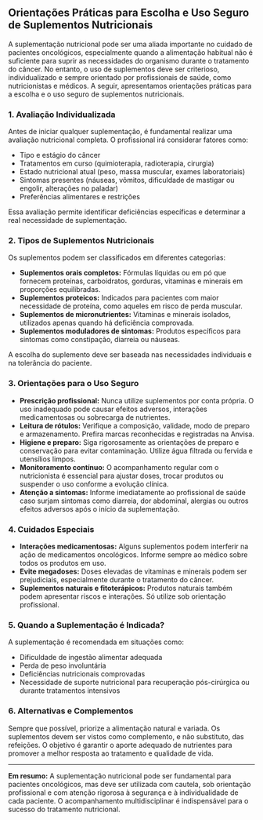 
## Orientações Práticas para Escolha e Uso Seguro de Suplementos Nutricionais

A suplementação nutricional pode ser uma aliada importante no cuidado de pacientes oncológicos, especialmente quando a alimentação habitual não é suficiente para suprir as necessidades do organismo durante o tratamento do câncer. No entanto, o uso de suplementos deve ser criterioso, individualizado e sempre orientado por profissionais de saúde, como nutricionistas e médicos. A seguir, apresentamos orientações práticas para a escolha e o uso seguro de suplementos nutricionais.

### 1. Avaliação Individualizada

Antes de iniciar qualquer suplementação, é fundamental realizar uma avaliação nutricional completa. O profissional irá considerar fatores como:

- Tipo e estágio do câncer
- Tratamentos em curso (quimioterapia, radioterapia, cirurgia)
- Estado nutricional atual (peso, massa muscular, exames laboratoriais)
- Sintomas presentes (náuseas, vômitos, dificuldade de mastigar ou engolir, alterações no paladar)
- Preferências alimentares e restrições

Essa avaliação permite identificar deficiências específicas e determinar a real necessidade de suplementação.

### 2. Tipos de Suplementos Nutricionais

Os suplementos podem ser classificados em diferentes categorias:

- **Suplementos orais completos:** Fórmulas líquidas ou em pó que fornecem proteínas, carboidratos, gorduras, vitaminas e minerais em proporções equilibradas.
- **Suplementos proteicos:** Indicados para pacientes com maior necessidade de proteína, como aqueles em risco de perda muscular.
- **Suplementos de micronutrientes:** Vitaminas e minerais isolados, utilizados apenas quando há deficiência comprovada.
- **Suplementos moduladores de sintomas:** Produtos específicos para sintomas como constipação, diarreia ou náuseas.

A escolha do suplemento deve ser baseada nas necessidades individuais e na tolerância do paciente.

### 3. Orientações para o Uso Seguro

- **Prescrição profissional:** Nunca utilize suplementos por conta própria. O uso inadequado pode causar efeitos adversos, interações medicamentosas ou sobrecarga de nutrientes.
- **Leitura de rótulos:** Verifique a composição, validade, modo de preparo e armazenamento. Prefira marcas reconhecidas e registradas na Anvisa.
- **Higiene e preparo:** Siga rigorosamente as orientações de preparo e conservação para evitar contaminação. Utilize água filtrada ou fervida e utensílios limpos.
- **Monitoramento contínuo:** O acompanhamento regular com o nutricionista é essencial para ajustar doses, trocar produtos ou suspender o uso conforme a evolução clínica.
- **Atenção a sintomas:** Informe imediatamente ao profissional de saúde caso surjam sintomas como diarreia, dor abdominal, alergias ou outros efeitos adversos após o início da suplementação.

### 4. Cuidados Especiais

- **Interações medicamentosas:** Alguns suplementos podem interferir na ação de medicamentos oncológicos. Informe sempre ao médico sobre todos os produtos em uso.
- **Evite megadoses:** Doses elevadas de vitaminas e minerais podem ser prejudiciais, especialmente durante o tratamento do câncer.
- **Suplementos naturais e fitoterápicos:** Produtos naturais também podem apresentar riscos e interações. Só utilize sob orientação profissional.

### 5. Quando a Suplementação é Indicada?

A suplementação é recomendada em situações como:

- Dificuldade de ingestão alimentar adequada
- Perda de peso involuntária
- Deficiências nutricionais comprovadas
- Necessidade de suporte nutricional para recuperação pós-cirúrgica ou durante tratamentos intensivos

### 6. Alternativas e Complementos

Sempre que possível, priorize a alimentação natural e variada. Os suplementos devem ser vistos como complemento, e não substituto, das refeições. O objetivo é garantir o aporte adequado de nutrientes para promover a melhor resposta ao tratamento e qualidade de vida.

---

**Em resumo:** A suplementação nutricional pode ser fundamental para pacientes oncológicos, mas deve ser utilizada com cautela, sob orientação profissional e com atenção rigorosa à segurança e à individualidade de cada paciente. O acompanhamento multidisciplinar é indispensável para o sucesso do tratamento nutricional.
```
